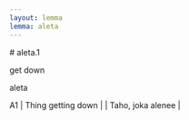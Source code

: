 ```yaml
---
layout: lemma
lemma: aleta
---
```


<div class="sense">
# <span class="sensename">aleta.1</span>

<span class="description">get down</span>

<span class="description">aleta</span>

A1 | Thing getting down |   | Taho, joka alenee |  

</div>

